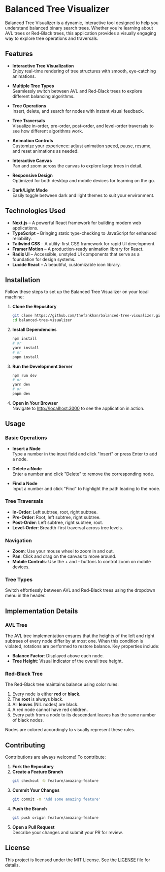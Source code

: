 # Balanced Tree Visualizer

Balanced Tree Visualizer is a dynamic, interactive tool designed to help you understand balanced binary search trees. Whether you’re learning about AVL trees or Red-Black trees, this application provides a visually engaging way to explore tree operations and traversals.

## Features

- **Interactive Tree Visualization**  
  Enjoy real-time rendering of tree structures with smooth, eye-catching animations.
  
- **Multiple Tree Types**  
  Seamlessly switch between AVL and Red-Black trees to explore different balancing algorithms.
  
- **Tree Operations**  
  Insert, delete, and search for nodes with instant visual feedback.
  
- **Tree Traversals**  
  Visualize in-order, pre-order, post-order, and level-order traversals to see how different algorithms work.
  
- **Animation Controls**  
  Customize your experience: adjust animation speed, pause, resume, and reset animations as needed.
  
- **Interactive Canvas**  
  Pan and zoom across the canvas to explore large trees in detail.
  
- **Responsive Design**  
  Optimized for both desktop and mobile devices for learning on the go.
  
- **Dark/Light Mode**  
  Easily toggle between dark and light themes to suit your environment.

## Technologies Used

- **Next.js** – A powerful React framework for building modern web applications.
- **TypeScript** – Bringing static type-checking to JavaScript for enhanced reliability.
- **Tailwind CSS** – A utility-first CSS framework for rapid UI development.
- **Framer Motion** – A production-ready animation library for React.
- **Radix UI** – Accessible, unstyled UI components that serve as a foundation for design systems.
- **Lucide React** – A beautiful, customizable icon library.

## Installation

Follow these steps to set up the Balanced Tree Visualizer on your local machine:

1. **Clone the Repository**
   ```bash
   git clone https://github.com/thefznkhan/balanced-tree-visualizer.git
   cd balanced-tree-visualizer
   ```

2. **Install Dependencies**
   ```bash
   npm install
   # or
   yarn install
   # or
   pnpm install
   ```

3. **Run the Development Server**
   ```bash
   npm run dev
   # or
   yarn dev
   # or
   pnpm dev
   ```

4. **Open in Your Browser**  
   Navigate to [http://localhost:3000](http://localhost:3000) to see the application in action.


## Usage

### Basic Operations

- **Insert a Node**  
  Type a number in the input field and click "Insert" or press Enter to add a node.
  
- **Delete a Node**  
  Enter a number and click "Delete" to remove the corresponding node.
  
- **Find a Node**  
  Input a number and click "Find" to highlight the path leading to the node.

### Tree Traversals

- **In-Order**: Left subtree, root, right subtree.
- **Pre-Order**: Root, left subtree, right subtree.
- **Post-Order**: Left subtree, right subtree, root.
- **Level-Order**: Breadth-first traversal across tree levels.

### Navigation

- **Zoom**: Use your mouse wheel to zoom in and out.
- **Pan**: Click and drag on the canvas to move around.
- **Mobile Controls**: Use the + and - buttons to control zoom on mobile devices.

### Tree Types

Switch effortlessly between AVL and Red-Black trees using the dropdown menu in the header.


## Implementation Details

### AVL Tree

The AVL tree implementation ensures that the heights of the left and right subtrees of every node differ by at most one. When this condition is violated, rotations are performed to restore balance. Key properties include:

- **Balance Factor**: Displayed above each node.
- **Tree Height**: Visual indicator of the overall tree height.

### Red-Black Tree

The Red-Black tree maintains balance using color rules:

1. Every node is either **red** or **black**.
2. The **root** is always black.
3. All **leaves** (NIL nodes) are black.
4. A red node cannot have red children.
5. Every path from a node to its descendant leaves has the same number of black nodes.

Nodes are colored accordingly to visually represent these rules.


## Contributing

Contributions are always welcome! To contribute:

1. **Fork the Repository**
2. **Create a Feature Branch**
   ```bash
   git checkout -b feature/amazing-feature
   ```
3. **Commit Your Changes**
   ```bash
   git commit -m 'Add some amazing feature'
   ```
4. **Push the Branch**
   ```bash
   git push origin feature/amazing-feature
   ```
5. **Open a Pull Request**  
   Describe your changes and submit your PR for review.


## License

This project is licensed under the MIT License. See the [LICENSE](LICENSE) file for details.
